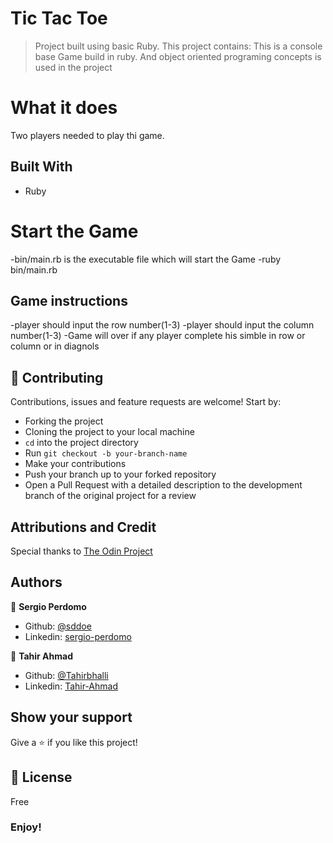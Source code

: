 # Tic Tac Toe
> Project built using basic Ruby.
  This project contains:
  This is a console base Game build in ruby. And object oriented programing concepts is used in the project
# What it does
Two players needed to play thi game.

## Built With
- Ruby

# Start the Game 
-bin/main.rb is the executable file which will start the Game
-ruby bin/main.rb

## Game instructions
-player should input the row number(1-3)
-player should input the column number(1-3)
-Game will over if any player complete his simble in row or column or in diagnols

## 🤝 Contributing

Contributions, issues and feature requests are welcome! Start by:
* Forking the project
* Cloning the project to your local machine
* `cd` into the project directory
* Run `git checkout -b your-branch-name`
* Make your contributions
* Push your branch up to your forked repository
* Open a Pull Request with a detailed description to the development branch of the original project for a review

## Attributions and Credit
Special thanks to [The Odin Project](https://www.theodinproject.com/courses/ruby-programming/lessons/advanced-building-blocks) 

## Authors

👤 **Sergio Perdomo**

- Github: [@sddoe](https://github.com/sddoe)
- Linkedin: [sergio-perdomo](https://www.linkedin.com/in/sergio-david-perdomo-rivera-07b6b7b8/)

👤 **Tahir Ahmad**

- Github: [@Tahirbhalli](https://github.com/Tahirbhalli)
- Linkedin: [Tahir-Ahmad](https://www.linkedin.com/in/tahir-ahmad-483035164/)

## Show your support

Give a ⭐️ if you like this project!

## 📝 License

Free

### Enjoy!